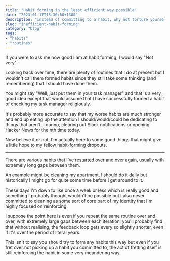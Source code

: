 ```yaml
---
title: "Habit forming in the least efficient way possible"
date: "2023-01-17T18:30:00+1300"
description: "Instead of committing to a habit, why not torture yourself over long spans of time?"
slug: "inefficient-habit-forming"
category: "blog"
tags:
- "habits"
- "routines"
---
```


If you were to ask me how good I am at habit forming, I would say "Not very".

Looking back over time, there are plenty of routines that I do at present but I wouldn't call them formed habits since they still take some thinking (and remembering) that I should have done them.

You might say "Well, just put them in your task manager" and that is a very good idea except that would assume that I have successfully formed a habit of checking my task manager religiously.

It's probably more accurate to say that my worse habits are much stronger and end up eating up the attention I should/would/could be dedicating to things that aren't, I dunno, clearing out Slack notifications or opening Hacker News for the nth time today.

Now believe it or not, I'm actually here to some good things that might give a little hope to my fellow habit-forming dropouts.

<hr />

There are various habits that I've [restarted over and over again](https://youtu.be/itjmKlYjUak), usually with extremely long gaps between them.

An example might be cleaning my apartment. I should do it daily but historically I might go for quite some time before I get around to it.

These days I'm down to like once a week or less which is really good and something I probably thought wouldn't be possible but I also never committed to cleaning as some sort of core part of my identity that I'm highly focused on reinforcing.

I suppose the point here is even if you repeat the same routine over and over, with extremely large gaps between each iteration, you'll probably find that without realising, the feedback loop gets every so slightly shorter, even if it's over the period of literal years.

This isn't to say you should try to form any habits this way but even if you fret over not picking up a habit you committed to, the act of fretting itself is still reinforcing the habit in some very meandering way.